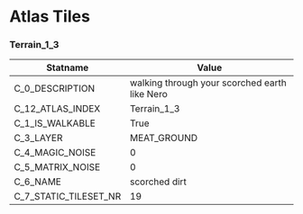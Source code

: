 

# Atlas Tiles





### Terrain_1_3
| Statname | Value | 
|  --  |  --  | 
| C_0_DESCRIPTION | walking through your scorched earth like Nero | 
| C_12_ATLAS_INDEX | Terrain_1_3 | 
| C_1_IS_WALKABLE | True | 
| C_3_LAYER | MEAT_GROUND | 
| C_4_MAGIC_NOISE | 0 | 
| C_5_MATRIX_NOISE | 0 | 
| C_6_NAME | scorched dirt | 
| C_7_STATIC_TILESET_NR | 19 | 

